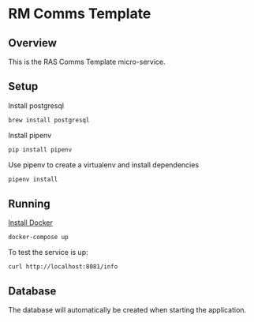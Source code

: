 # RM Comms Template

## Overview
This is the RAS Comms Template micro-service.


## Setup
Install postgresql
```bash
brew install postgresql
```

Install pipenv
```bash
pip install pipenv
```

Use pipenv to create a virtualenv and install dependencies
```bash
pipenv install
```
## Running
[Install Docker](https://docs.docker.com/engine/installation/)
```bash
docker-compose up
```
To test the service is up:

```
curl http://localhost:8081/info
```

## Database

The database will automatically be created when starting the application.